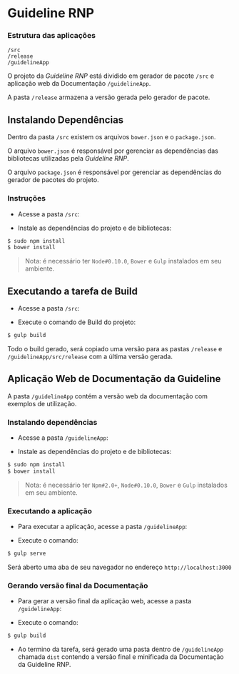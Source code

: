 Guideline RNP
=============

### Estrutura das aplicações

```
/src
/release
/guidelineApp
```

O projeto da *Guideline RNP* está dividido em gerador de pacote `/src` e aplicação web da Documentação `/guidelineApp`.

A pasta `/release` armazena a versão gerada pelo gerador de pacote.


## Instalando Dependências

Dentro da pasta `/src` existem os arquivos `bower.json` e o `package.json`.

O arquivo `bower.json` é responsável por gerenciar as dependências das bibliotecas utilizadas pela *Guideline RNP*.

O arquivo `package.json` é responsável por gerenciar as dependências do gerador de pacotes do projeto.


### Instruções

* Acesse a pasta `/src`:

* Instale as dependências do projeto e de bibliotecas:
```bash
$ sudo npm install
$ bower install
```

> Nota: é necessário ter `Node#0.10.0`, `Bower` e `Gulp` instalados em seu ambiente.

## Executando a tarefa de Build

* Acesse a pasta `/src`:

* Execute o comando de Build do projeto:
```bash
$ gulp build
```

Todo o build gerado, será copiado uma versão para as pastas `/release` e `/guidelineApp/src/release` com a última versão gerada.

## Aplicação Web de Documentação da Guideline

A pasta `/guidelineApp` contém a versão web da documentação com exemplos de utilização.


### Instalando dependências

* Acesse a pasta `/guidelineApp`:

* Instale as dependências do projeto e de bibliotecas:
```bash
$ sudo npm install
$ bower install
```

> Nota: é necessário ter `Npm#2.0+`, `Node#0.10.0`, `Bower` e `Gulp` instalados em seu ambiente.

### Executando a aplicação

* Para executar a aplicação, acesse a pasta `/guidelineApp`:

* Execute o comando:
```bash
$ gulp serve
```
Será aberto uma aba de seu navegador no endereço `http://localhost:3000`

### Gerando versão final da Documentação

* Para gerar a versão final da aplicação web, acesse a pasta `/guidelineApp`:

* Execute o comando:
```bash
$ gulp build
```

* Ao termino da tarefa, será gerado uma pasta dentro de `/guidelineApp` chamada `dist` contendo a versão final e minificada da
Documentação da Guideline RNP.

